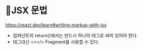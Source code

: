 # 🎃JSX 문법
https://react.dev/learn#writing-markup-with-jsx

- 컴퍼넌트의 return()에서는 반드시 하나의 태그로 싸여 있어야 한다.
- 태그대신 <></> Fragment를 사용할 수 있다.
